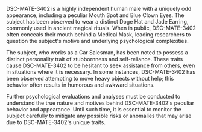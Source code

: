 DSC-MATE-3402 is a highly independent human male with a uniquely odd appearance, including a peculiar Mouth Spot and Blue Clown Eyes. The subject has been observed to wear a distinct Doge Hat and Jade Earring, commonly used in ancient magical rituals. When in public, DSC-MATE-3402 often conceals their mouth behind a Medical Mask, leading researchers to question the subject's motive and underlying psychological complexities.

The subject, who works as a Car Salesman, has been noted to possess a distinct personality trait of stubbornness and self-reliance. These traits cause DSC-MATE-3402 to be hesitant to seek assistance from others, even in situations where it is necessary. In some instances, DSC-MATE-3402 has been observed attempting to move heavy objects without help; this behavior often results in humorous and awkward situations.

Further psychological evaluations and analyses must be conducted to understand the true nature and motives behind DSC-MATE-3402's peculiar behavior and appearance. Until such time, it is essential to monitor the subject carefully to mitigate any possible risks or anomalies that may arise due to DSC-MATE-3402's unique traits.